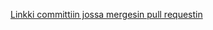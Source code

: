 [Linkki committiin jossa mergesin pull requestin](https://github.com/Mirex97/Team-Kuha-Ohtu/commit/fb22e39c5ad63308b8b2b33adb3d673799a014b8)